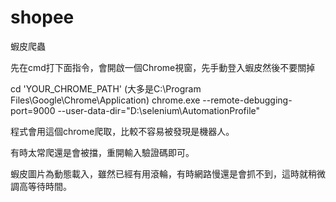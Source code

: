 # shopee
蝦皮爬蟲

先在cmd打下面指令，會開啟一個Chrome視窗，先手動登入蝦皮然後不要關掉

cd 'YOUR_CHROME_PATH' (大多是C:\Program Files\Google\Chrome\Application)
chrome.exe --remote-debugging-port=9000 --user-data-dir="D:\selenium\AutomationProfile"

程式會用這個chrome爬取，比較不容易被發現是機器人。

有時太常爬還是會被擋，重開輸入驗證碼即可。

蝦皮圖片為動態載入，雖然已經有用滾輪，有時網路慢還是會抓不到，這時就稍微調高等待時間。